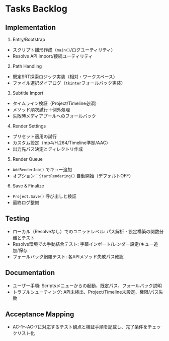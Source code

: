 # Tasks Backlog

## Implementation

1. Entry/Bootstrap
- スクリプト雛形作成（`main()`/ログユーティリティ）
- Resolve API import/接続ユーティリティ

2. Path Handling
- 既定SRT探索ロジック実装（相対・ワークスペース）
- ファイル選択ダイアログ（`tkinter`フォールバック実装）

3. Subtitle Import
- タイムライン検証（Project/Timeline必須）
- メソッド順次試行＋例外処理
- 失敗時メディアプールへのフォールバック

4. Render Settings
- プリセット適用の試行
- カスタム設定（mp4/H.264/Timeline準拠/AAC）
- 出力先パス決定とディレクトリ作成

5. Render Queue
- `AddRenderJob()` でキュー追加
- オプション：`StartRendering()` 自動開始（デフォルトOFF）

6. Save & Finalize
- `Project.Save()` 呼び出しと検証
- 最終ログ整備

## Testing

- ローカル（Resolveなし）でのユニットレベル: パス解析・設定構築の関数分離とテスト
- Resolve環境での手動結合テスト: 字幕インポート/レンダー設定/キュー追加/保存
- フォールバック網羅テスト: 各APIメソッド失敗パス確認

## Documentation

- ユーザー手順: Scriptsメニューからの起動、既定パス、フォールバック説明
- トラブルシューティング: API未検出、Project/Timeline未設定、権限/パス失敗

## Acceptance Mapping

- AC-1〜AC-7に対応するテスト観点と検証手順を記載し、完了条件をチェックリスト化

